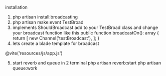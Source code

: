 installation 

1. php artisan install:broadcasting
2. php artisan make:event TestBroad
3. implements ShouldBroadcast add to your TestBroad class and change your broadcast function like this 
public function broadcastOn(): array
    {
        return [
            new Channel('testBroadcast'),
        ];
    }
4. lets create a blade template for broadcast 

<!DOCTYPE html>
<html lang="en">
<head>
    <meta charset="UTF-8">
    <meta name="viewport" content="width=device-width, initial-scale=1.0">
    <meta http-equiv="X-UA-Compatible" content="ie=edge">
    <title>Document</title>
</head>
<body>
    @vite('resources/js/app.js')
</body>
<script>
    setTimeout(() => {
        window.Echo.channel('testBroadcast')
        .listen('TestBroad', (e)=>{
            console.log(e);
        })
    }, 200);
</script>
</html>

5. start reverb and queue in 2 terminal
 php artisan reverb:start
 php artisan queue:work
 